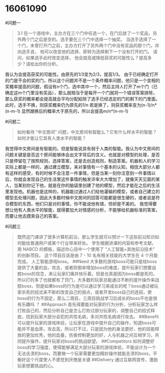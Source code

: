 16061090
==========
#问题一
>3.1 在一个游戏中，主办方在三个门中任选一个，在门后放了一个奖品，另外两个门之后是空的。选手要在三个门中选择一个抽奖。 当选手选择了一个门，未曾打开门之前，主办方打开了另外两个门中没有奖品的那个门，并向选手说， 他可以改变他的选择，即转为选择剩下一个没有打开的门。 请问，如果选手此时改变选择， 他会提高或降低获奖的可能性么？提高多少？请给出你的分析。

  
  我认为会提高获奖的可能性。由原先的1/3变为2/3，提高1/3。
  由于已经确定打开的门是不会的奖的门，所以这个问题并不是一个条件概率问题，他只是一个变相的奖概率提高的问题，假设有n个门，选中其中一个，然后主持人打开了m个门（已确定这m个门里没有奖品），那么就相当于是每开一个门就将一个错误答案排除，那么获奖的概率都会提高就会平均分配給除了选手已经选定的门的剩下的门里面。
  此时，选手不换，则获奖概率仍为原先的1/n
  若是换了，则获奖概率变为(n-1)/n*(n-m-1)
  显然跟换后的概率大于原先的，所以会提高m/n*(n-m-1)
  
 #问题二 
>如何看待 “中文房间” 问题，中文房间有智能么？它有什么样水平的智能？如何才能让它具有人类水平的智能？

  我觉得中文房间是有智能的。但是智能说具有弱于人类的智能。我认为中文房间的问题关键是是否这个房间能够体会出文字背后的含义。也就是对模型的处理，是否只是停留在了按照规则，选择答案，还是去创造规则，制造答案。机器和人的学习实际上都是一样的，通过建立模型，来对事情有一个基本的认知，相信大部分人都有这样的感受，有的时候不会注意一件事情，但是当某一刻你注意到一件事情以后，你就会发现自己的生活里这件事情的触发评率大大增加了，就像天天见面的某人，当某刻你记下他，就是在你的脑袋里创建了他的模型，然后才能在之后的生活里发现他。机器也是这样的，机器能过通过人们给他灌输的模型，或者自己建立的模型去处理问题，因此大多数时候中文房间的回答可能都是很生硬的，或者说是符合模型的东西，他们只是对的事情，你不能说他有错，但却是不美的。
  我觉得要想让他有人类水平的智能，就得要加大对情感的分析，不能够给机器标准的答案，而要让他去摸索自己的答案。
  
#问题三 
>既然这门课讲了很多计算机前沿，那么学生就可以预计一下这些前沿知识如何能给普通用户或某个行业带来好处。 学生根据讲课的内容和参考文献，用 NABCD 的模板，描述你心目中一个使用了 “人工智能+其他前沿技术” 的创新项目。 这个项目应该是由 7 - 10 名有相关技能的大学生在 4 个月能完成。
  人工智能游戏boss。
  ##Need
  大多数的游戏boss可能只是给boss提供了大量的血，攻击，或者防御来增加boss的难度，提升玩家们想要战胜boss的信念，来让玩家们痛并快乐着。但是也真是因为boss都是死的，所以打的多了也就都有了窍门，大多数的玩家总能通过不断的提升操作来战胜boss，但是如果boss的行为是可以通过学习来成长的呢？boss通过被玩家杀死的招式来不断的改变自己的弱点，或者开发boss自己的连招，使boss的行为不固定，那么二周目，三周目挑战学习后成长的boss不也是很有乐趣吗 ？
   ##Approach
   首先得要能对玩家的行为分析，分析玩家怎么样打败自己的，然后分析自己是怎么打败过部分玩家的，调整自己的招式释放，找到玩家大部分会犯的共性毛病，多对共性毛病进行攻击。
   ##Benefit
   可以提升玩家的游戏体验，让玩家在游戏中提升自己的操作，知道boss可能并不是血厚，攻击高，所以打不过，只是因为他的身法更好，他的技能释放的更加优秀，他的血量，伤害控制更加的好，人与机器之间互相学习，共同提升操作，提升玩家对boss的挑战欲望。
  ##Competitors
  如何调整好boss的学习强度，使得能够满足大部分玩家的游戏体验，不能设计为一个无法击溃的boss，而要做一个玩家需要更加精妙操作就能击溃的boss，平衡好这个尺度使人不感觉到厌倦是关键
  ##Delivery
  通过互联网宣传，激励玩家想要挑战的心。
